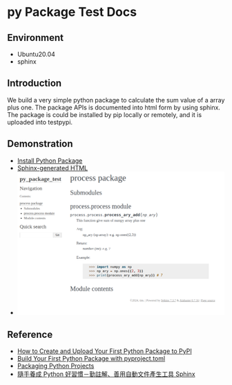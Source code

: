 # py Package Test Docs

## Environment
- Ubuntu20.04
- sphinx

## Introduction
We build a very simple python package to calculate the sum value of a array plus one. The package APIs is documented into html form by using sphinx. The package is could be installed by pip locally or remotely, and it is uploaded into testpypi.

## Demonstration

- [Install Python Package](https://test.pypi.org/project/timsingsing-py-package-test/)
- [Sphinx-generated HTML](./html/index.html)
- ![Sphinx-generated HTML](./API_doc.png)

## Reference

- [How to Create and Upload Your First Python Package to PyPI](https://www.freecodecamp.org/news/how-to-create-and-upload-your-first-python-package-to-pypi/)
- [Build Your First Python Package with pyproject.toml](https://medium.com/@codebyteexplorer/build-your-first-python-package-with-pyproject-toml-19e2119edbca)
- [Packaging Python Projects](https://packaging.python.org/en/latest/tutorials/packaging-projects/)
- [隨手養成 Python 好習慣－勤註解、善用自動文件產生工具 Sphinx](https://myapollo.com.tw/blog/python-autodoc/)